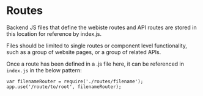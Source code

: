 # Routes
Backend JS files that define the webiste routes and API routes are stored in this location for reference by index.js.

Files should be limited to single routes or component level functionality, such as a group of website pages, or a group of related APIs. 

Once a route has been defined in a .js file here, it can be referenced in ```index.js``` in the below pattern:
```
var filenameRouter = require('./routes/filename');
app.use('/route/to/root', filenameRouter);
```